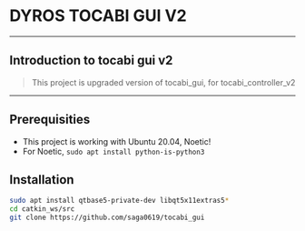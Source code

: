 # DYROS TOCABI GUI V2
----------------------------------------
## Introduction to tocabi gui v2

> This project is upgraded version of tocabi_gui, for tocabi_controller_v2

-----------------------------------------

## Prerequisities
  * This project is working with Ubuntu 20.04, Noetic!
  * For Noetic, `sudo apt install python-is-python3`



## Installation
```sh
sudo apt install qtbase5-private-dev libqt5x11extras5*
cd catkin_ws/src
git clone https://github.com/saga0619/tocabi_gui
```


